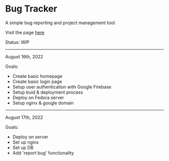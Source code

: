<h1>Bug Tracker</h1>
A simple bug reporting and project management tool.

Visit the page <a href="https://bugs.izacpeterson.com">here</a>

Status: WIP

---

August 16th, 2022

Goals:

<ul>
    <li>Create basic homepage</li>
    <li>Create basic login page</li>
    <li>Setup user authentication with Google Firebase</li>
    <li>Setup buid & deployment process</li>
    <li>Deploy on Fedora server</li>
    <li>Setup nginx & google domain</li>
</ul>

---

August 17th, 2022

Goals:

<ul>
    <li>Deploy on server</li>
    <li>Set up nginx</li>
    <li>Set up DB</li>
    <li>Add 'report bug' functionality</li>
</ul>
